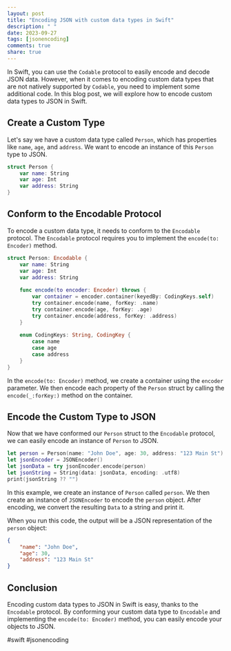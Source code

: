```yaml
---
layout: post
title: "Encoding JSON with custom data types in Swift"
description: " "
date: 2023-09-27
tags: [jsonencoding]
comments: true
share: true
---
```


In Swift, you can use the `Codable` protocol to easily encode and decode JSON data. However, when it comes to encoding custom data types that are not natively supported by `Codable`, you need to implement some additional code. In this blog post, we will explore how to encode custom data types to JSON in Swift.

## Create a Custom Type

Let's say we have a custom data type called `Person`, which has properties like `name`, `age`, and `address`. We want to encode an instance of this `Person` type to JSON.

```swift
struct Person {
    var name: String
    var age: Int
    var address: String
}
```

## Conform to the Encodable Protocol

To encode a custom data type, it needs to conform to the `Encodable` protocol. The `Encodable` protocol requires you to implement the `encode(to: Encoder)` method.

```swift
struct Person: Encodable {
    var name: String
    var age: Int
    var address: String
    
    func encode(to encoder: Encoder) throws {
        var container = encoder.container(keyedBy: CodingKeys.self)
        try container.encode(name, forKey: .name)
        try container.encode(age, forKey: .age)
        try container.encode(address, forKey: .address)
    }
    
    enum CodingKeys: String, CodingKey {
        case name
        case age
        case address
    }
}
```

In the `encode(to: Encoder)` method, we create a container using the `encoder` parameter. We then encode each property of the `Person` struct by calling the `encode(_:forKey:)` method on the container.

## Encode the Custom Type to JSON

Now that we have conformed our `Person` struct to the `Encodable` protocol, we can easily encode an instance of `Person` to JSON.

```swift
let person = Person(name: "John Doe", age: 30, address: "123 Main St")
let jsonEncoder = JSONEncoder()
let jsonData = try jsonEncoder.encode(person)
let jsonString = String(data: jsonData, encoding: .utf8)
print(jsonString ?? "")
```

In this example, we create an instance of `Person` called `person`. We then create an instance of `JSONEncoder` to encode the `person` object. After encoding, we convert the resulting `Data` to a string and print it.

When you run this code, the output will be a JSON representation of the `person` object:

```json
{
    "name": "John Doe",
    "age": 30,
    "address": "123 Main St"
}
```

## Conclusion

Encoding custom data types to JSON in Swift is easy, thanks to the `Encodable` protocol. By conforming your custom data type to `Encodable` and implementing the `encode(to: Encoder)` method, you can easily encode your objects to JSON.

#swift #jsonencoding